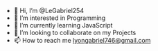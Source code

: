 - 👋 Hi, I’m @LeGabriel254
- 👀 I’m interested in Programming
- 🌱 I’m currently learning JavaScript
- 💞️ I’m looking to collaborate on my Projects
- 📫 How to reach me lyongabriel746@gmail.com


<!---
LeGabriel254/LeGabriel254 is a ✨ special ✨ repository because its `README.md` (this file) appears on your GitHub profile.
You can click the Preview link to take a look at your changes.
--->
